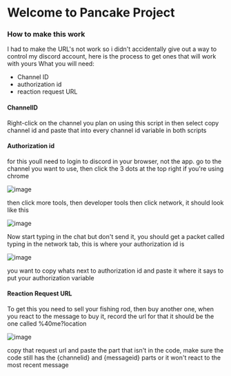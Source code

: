 # Welcome to Pancake Project
### How to make this work
I had to make the URL's not work so i didn't accidentally give out a way to control my discord account, here is the process to get ones that will work with yours
What you will need:
- Channel ID
- authorization id
- reaction request URL

#### ChannelID
Right-click on the channel you plan on using this script in then select copy channel id and paste that into every channel id variable in both scripts

#### Authorization id
for this youll need to login to discord in your browser, not the app. go to the channel you want to use, then click the 3 dots at the top right if you're using chrome

![image](https://github.com/MrWizard27/CodingProjects/assets/130387713/a09e3126-fe26-4afd-b434-133fc6dfd6c0)

then click more tools, then developer tools
then click network, it should look like this

![image](https://github.com/MrWizard27/CodingProjects/assets/130387713/6ee7f1a1-4e8e-49ee-bcd3-dc530e4e5603)

Now start typing in the chat but don't send it, you should get a packet called typing in the network tab, this is where your authorization id is

![image](https://github.com/MrWizard27/CodingProjects/assets/130387713/5276cbec-5ce6-4994-b826-18c41218e5d8)

you want to copy whats next to authorization id and paste it where it says to put your authorization variable

#### Reaction Request URL
To get this you need to sell your fishing rod, then buy another one, when you react to the message to buy it, record the url for that 
it should be the one called %40me?location

![image](https://github.com/MrWizard27/CodingProjects/assets/130387713/d5f8206a-f885-4b32-81c8-d8a287e3366a)

copy that request url and paste the part that isn't in the code, make sure the code still has the {channelid} and {messageid} parts or it won't react to the most recent message

